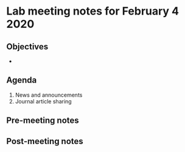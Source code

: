 # Lab meeting notes for February 4 2020

## Objectives
- 

## Agenda
1. News and announcements
2. Journal article sharing

## Pre-meeting notes


## Post-meeting notes